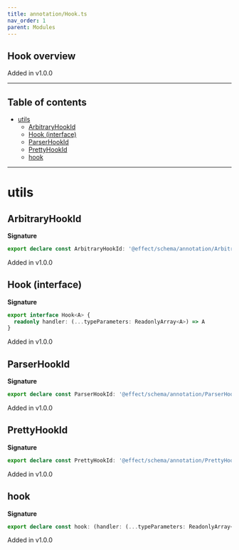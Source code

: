 ```yaml
---
title: annotation/Hook.ts
nav_order: 1
parent: Modules
---
```


## Hook overview

Added in v1.0.0

---

<h2 class="text-delta">Table of contents</h2>

- [utils](#utils)
  - [ArbitraryHookId](#arbitraryhookid)
  - [Hook (interface)](#hook-interface)
  - [ParserHookId](#parserhookid)
  - [PrettyHookId](#prettyhookid)
  - [hook](#hook)

---

# utils

## ArbitraryHookId

**Signature**

```ts
export declare const ArbitraryHookId: '@effect/schema/annotation/ArbitraryHookId'
```

Added in v1.0.0

## Hook (interface)

**Signature**

```ts
export interface Hook<A> {
  readonly handler: (...typeParameters: ReadonlyArray<A>) => A
}
```

Added in v1.0.0

## ParserHookId

**Signature**

```ts
export declare const ParserHookId: '@effect/schema/annotation/ParserHookId'
```

Added in v1.0.0

## PrettyHookId

**Signature**

```ts
export declare const PrettyHookId: '@effect/schema/annotation/PrettyHookId'
```

Added in v1.0.0

## hook

**Signature**

```ts
export declare const hook: (handler: (...typeParameters: ReadonlyArray<any>) => any) => Hook<any>
```

Added in v1.0.0
